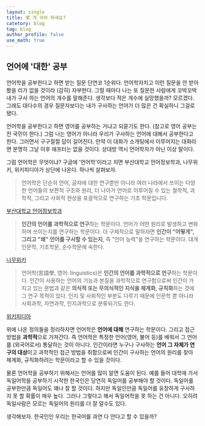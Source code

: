 ```yaml
---
layout: single
title: 몇 개 국어 하세요?
catetory: blog
tag: blog
author_profile: false
use_math: true
---
```



## 언어에 '대한' 공부

언어학을 공부한다고 하면 받는 질문 단연코 1순위다. 언어학자치고 이런 질문을 안 받아 봤을 리가 없을 것이라 (감히) 자부한다.
그럴 때마다 나는 또 질문한 사람에게 꼬박꼬박 내가 구사 하는 언어의 개수를 말해준다.
생각보다 적은 개수에 실망했을까? 모르겠다.
그래도 대다수의 경우 질문자보다는 내가 구사하는 언어가 더 많은 건 확실하니 그걸로 됐다.

언어학을 공부한다고 하면 영어를 공부하는 거냐고 되묻기도 한다. (참고로 영어 공부는 전 국민이 한다.)
그럼 나는 영어가 아니라 우리가 구사하는 언어에 대해서 공부한다고 한다. 그러면서 구구절절 답이 길어진다.
만약 이 대화가 소개팅에서 이루어지는 대화라면 분명히 그날 이후 애프터는 없을 것이다. 상대방 역시 언어학자가 아닌 이상 말이다.

그럼 언어학은 무엇이냐? 구글에 '언어학'이라고 치면 부산대학교 언어정보학과, 나무위키, 위키피디아가 상단에 나온다. 하나씩 살펴보자.

>언어학은 단순히 언어, 글자에 대한 연구뿐만 아니라 여러 나라에서 쓰이는 다양한 언어들의 보편적 구조와 원리, 더 나아가 언어로 이루어질 수 있는 철학적, 과학적, 그리고 사회적 현상을 포괄적으로 연구하는 기초 학문입니다. 

[부산대학교 언어정보학과](https://linguistics.pusan.ac.kr/linguistics/64805/subview.do#:~:text=%EC%96%B8%EC%96%B4%ED%95%99%EC%9D%80%20%EB%8B%A8%EC%88%9C%ED%9E%88%20%EC%96%B8%EC%96%B4%2C%20%EA%B8%80%EC%9E%90,%EC%97%B0%EA%B5%AC%ED%95%98%EB%8A%94%20%EA%B8%B0%EC%B4%88%20%ED%95%99%EB%AC%B8%EC%9E%85%EB%8B%88%EB%8B%A4.)


>**인간의 언어를 과학적으로 연구**하는 학문이다. 언어가 어떤 원리로 발생하고 변화하며 쓰이는지를 연구하는 학문이다. 더 구체적으로 말하자면 **인간이 "어떻게", 그리고 "왜" 언어를 구사할 수 있는지**, 즉 "언어 능력"을 연구하는 학문이다. 대개 인문학, 기초학문, 순수학문에 속한다.

[나무위키](https://namu.wiki/w/%EC%96%B8%EC%96%B4%ED%95%99)


>언어학(言語學, 영어: linguistics)은 **인간의 언어를 과학적으로 연구**하는 학문이다. 인간이 사용하는 언어의 기능과 본질을 과학적으로 연구함으로써 인간이 가지고 있는 문법과 같은 **의식적 또는 무의식적인 지식을 체계화, 규칙화**하는 것에 그 연구 목적이 있다. 인지 및 사회적인 부분도 다루기 때문에 인문학 뿐 아니라 사회과학, 자연과학, 인지과학으로 분류되기도 한다.

[위키피디아](https://ko.wikipedia.org/wiki/%EC%96%B8%EC%96%B4%ED%95%99)

위에 나온 정의들을 정리하자면 언어학은 **언어에 대해** 연구하는 학문이다. 그리고 접근 방법을 **과학적**으로 가져간다. 즉 언어학은 특정한 언어(영어, 불어 등)를 배워서 그 언어를 (외국어로서) 통달하는 것이 아니다. 인간이라면 누구나 구사하는 **언어 그 자체가 연구의 대상**이고 과학적인 접근 방법을 취함으로써 인간이 구사하는 언어의 원리를 찾아 체계화, 규칙화하려는 학문이라고 할 수 있을 것이다.

물론 언어학을 공부하기 위해서는 언어를 많이 알면 도움이 된다. 예를 들어 대학에 가서 독일어학을 공부하기 시작한 한국인은 당연히 독일어를 공부해야 할 것이다. 독일어를 공부한만큼 독일어도 꽤나 잘 할 것이다. 하지만 독일인만큼 독일어를 유창하게 구사하지 못 할 확률이 매우 높다. 그러나 그렇다고 해서 독일어학을 못 하는 건 아니다. 오히려 독일사람은 모르는 독일어의 원리를 더 잘 알수도 있다.

생각해보자.
한국인인 우리는 한국어를 과연 다 안다고 할 수 있을까?
